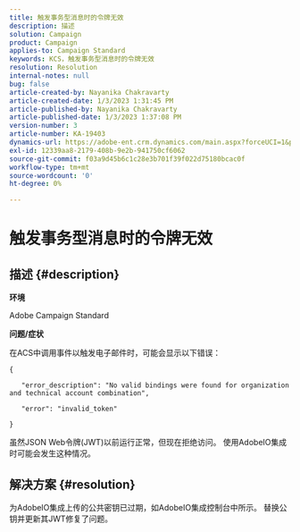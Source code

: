 ```yaml
---
title: 触发事务型消息时的令牌无效
description: 描述
solution: Campaign
product: Campaign
applies-to: Campaign Standard
keywords: KCS，触发事务型消息时的令牌无效
resolution: Resolution
internal-notes: null
bug: false
article-created-by: Nayanika Chakravarty
article-created-date: 1/3/2023 1:31:45 PM
article-published-by: Nayanika Chakravarty
article-published-date: 1/3/2023 1:37:08 PM
version-number: 3
article-number: KA-19403
dynamics-url: https://adobe-ent.crm.dynamics.com/main.aspx?forceUCI=1&pagetype=entityrecord&etn=knowledgearticle&id=e553d6f3-6a8b-ed11-81ac-6045bd006149
exl-id: 12339aa8-2179-408b-9e2b-941750cf6062
source-git-commit: f03a9d45b6c1c28e3b701f39f022d75180bcac0f
workflow-type: tm+mt
source-wordcount: '0'
ht-degree: 0%

---
```


# 触发事务型消息时的令牌无效

## 描述 {#description}


<b>环境</b>

Adobe Campaign Standard

<b>问题/症状</b>

在ACS中调用事件以触发电子邮件时，可能会显示以下错误：






```
{

   "error_description": "No valid bindings were found for organization and technical account combination",

   "error": "invalid_token"

}
```






虽然JSON Web令牌(JWT)以前运行正常，但现在拒绝访问。 使用AdobeIO集成时可能会发生这种情况。


## 解决方案 {#resolution}


为AdobeIO集成上传的公共密钥已过期，如AdobeIO集成控制台中所示。 替换公钥并更新其JWT修复了问题。
